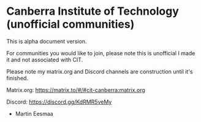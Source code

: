 # Canberra Institute of Technology (unofficial communities)

This is alpha document version.

For communities you would like to join, please note this is unofficial I made it and not associated with CIT.

Please note my matrix.org and Discord channels are construction until it's finished.

Matrix.org: https://matrix.to/#/#cit-canberra:matrix.org

Discord: https://discord.gg/KdRMR5veMy

- Martin Eesmaa